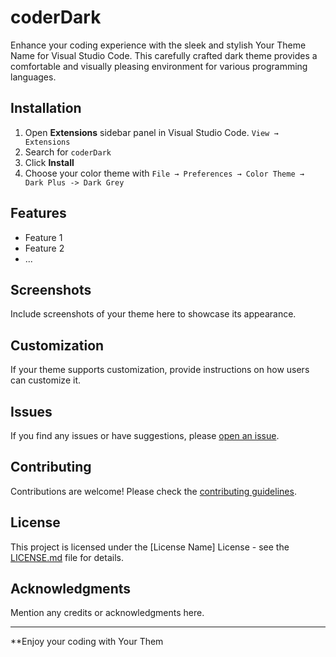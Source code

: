 # coderDark

Enhance your coding experience with the sleek and stylish Your Theme Name for Visual Studio Code. This carefully crafted dark theme provides a comfortable and visually pleasing environment for various programming languages.
 

## Installation

1. Open **Extensions** sidebar panel in Visual Studio Code. `View → Extensions`
2. Search for `coderDark`
3. Click **Install**
4. Choose your color theme with `File → Preferences → Color Theme → Dark Plus -> Dark Grey`

## Features

- Feature 1
- Feature 2
- ...

## Screenshots

Include screenshots of your theme here to showcase its appearance.

## Customization

If your theme supports customization, provide instructions on how users can customize it.

## Issues

If you find any issues or have suggestions, please [open an issue](https://github.com/yourusername/your-theme-repo/issues).

## Contributing

Contributions are welcome! Please check the [contributing guidelines](CONTRIBUTING.md).

## License

This project is licensed under the [License Name] License - see the [LICENSE.md](LICENSE.md) file for details.

## Acknowledgments

Mention any credits or acknowledgments here.

---

**Enjoy your coding with Your Them
